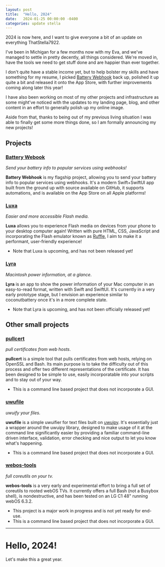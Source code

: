 ```yaml
---
layout: post
title:  "Hello, 2024"
date:   2024-01-25 00:00:00 -0400
categories: update stella
---
```


2024 is now here, and I want to give everyone a bit of an update on everything ThatStella7922.

I've been in Michigan for a few months now with my Eva, and we've managed to settle in pretty decently, all things considered. We're moved in, have the tools we need to get stuff done and are happier than ever together.

I don't quite have a stable income yet, but to help bolster my skills and have something for my resume, I picked [Battery Webhook](https://software.thatstel.la/software/crossplatform-apps/battery-webhook) back up, polished it up quite a bit and released it onto the App Store, with further improvements coming along later this year!

I have also been working on most of my other projects and infrastructure as some might've noticed with the updates to my landing page, blog, and other content in an effort to generally polish up my online image.

Aside from that, thanks to being out of my previous living situation I was able to finally get some more things done, so I am formally announcing my new projects!

## Projects

### [Battery Webook](https://software.thatstel.la/software/crossplatform-apps/battery-webhook)
*Send your battery info to popular services using webhooks!*

**Battery Webhook** is my flagship project, allowing you to send your battery info to popular services using webhooks. It's a modern Swift+SwiftUI app built from the ground up with source available on GitHub, it supports automations, and is available on the App Store on all Apple platforms!

### [Luxa](https://github.com/ThatStella7922/Luxa)
*Easier and more accessible Flash media.*

**Luxa** allows you to experience Flash media on devices from your phone to your desktop computer again! Written with pure HTML, CSS, JavaScript and incorporating the Flash emulator known as [Ruffle](https://ruffle.rs/), I aim to make it a performant, user-friendly experience!

- Note that Luxa is upcoming, and has not been released yet!

### [Lyra](https://github.com/ThatStella7922/Lyra)
*Macintosh power information, at a glance*.

**Lyra** is an app to show the power information of your Mac computer in an easy-to-read format, written with Swift and SwiftUI. It's currently in a very early prototype stage, but I envision an experience similar to coconutbattery once it's in a more complete state.

- Note that Lyra is upcoming, and has not been officially released yet!

## Other small projects

### [pullcert](https://github.com/ThatStella7922/pullcert)
*pull certificates from web hosts*.

**pullcert** is a simple tool that pulls certificates from web hosts, relying on OpenSSL and Bash. Its main purpose is to take the difficulty out of this process and offer two different representations of the certificate. It has been designed to be simple to use, easily incorporatable into your scripts and to stay out of your way.

- This is a command line based project that does not incorporate a GUI.

### [uwufile](https://github.com/ThatStella7922/uwufile)
*uwuify your files.*

**uwufile** is a simple uwuifier for text files built on [uwuipy](https://github.com/Cuprum77/uwuipy). It's essentially just a wrapper around the uwuipy library, designed to make usage of it at the command line significantly easier by providing a familiar command-line driven interface, validation, error checking and nice output to let you know what's happening.

- This is a command line based project that does not incorporate a GUI.

### [webos-tools](https://github.com/ThatStella7922/webos-tools)
*full coreutils on your tv.*

**webos-tools** is a very early and experimental effort to bring a full set of coreutils to rooted webOS TVs. It currently offers a full Bash (not a Busybox shell), is nondestructive, and has been tested on an LG C1 48" running webOS 6.3.2.

- This project is a major work in progress and is not yet ready for end-use.
- This is a command line based project that does not incorporate a GUI.

---

# Hello, 2024!
Let's make this a great year.